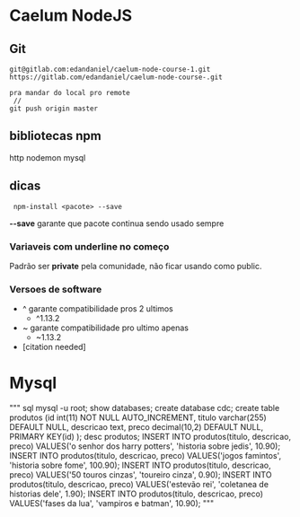 # Caelum NodeJS

## Git
 
    git@gitlab.com:edandaniel/caelum-node-course-1.git
    https://gitlab.com/edandaniel/caelum-node-course-.git

    pra mandar do local pro remote
     //
    git push origin master

## bibliotecas npm
http
nodemon
mysql

## dicas
     npm-install <pacote> --save
**--save** garante que pacote continua sendo usado sempre

### Variaveis com underline no começo

Padrão ser **private** pela comunidade, não ficar usando como public.



### Versoes de software
  - ^ garante compatibilidade pros 2 ultimos  
    - ^1.13.2
  - ~ garante compatibilidade pro ultimo apenas
    - ~1.13.2
  - [citation needed]

###

# Mysql

""" sql
  mysql -u root;
	show databases;
  create database cdc;
  create table produtos
    (id int(11) NOT NULL AUTO_INCREMENT,
    titulo varchar(255) DEFAULT NULL,
    descricao text,
    preco decimal(10,2) DEFAULT NULL,
    PRIMARY KEY(id)  );
  desc produtos;
  INSERT INTO produtos(titulo, descricao, preco) VALUES('o senhor dos harry potters', 'historia sobre jedis', 10.90);
  INSERT INTO produtos(titulo, descricao, preco) VALUES('jogos famintos', 'historia sobre fome', 100.90);
  INSERT INTO produtos(titulo, descricao, preco) VALUES('50 touros cinzas', 'toureiro cinza', 0.90);
  INSERT INTO produtos(titulo, descricao, preco) VALUES('estevão rei', 'coletanea de historias dele', 1.90);
  INSERT INTO produtos(titulo, descricao, preco) VALUES('fases da lua', 'vampiros e batman', 10.90);
"""
